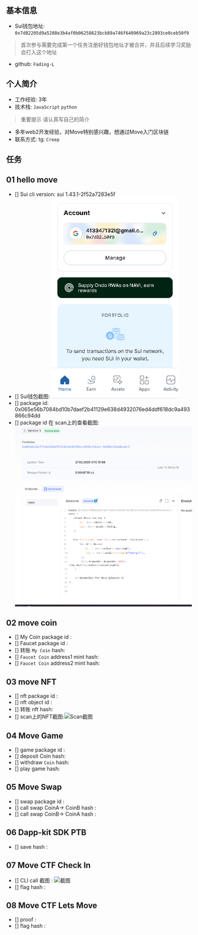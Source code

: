## 基本信息
- Sui钱包地址: `0x7d82205d9a5288e3b4af0b06258623bcb89a746f640969a23c2893ce0ceb50f9`
> 首次参与需要完成第一个任务注册好钱包地址才被合并，并且后续学习奖励会打入这个地址
- github: `Fading-L`

## 个人简介
- 工作经验: 3年
- 技术栈: `JavaScript` `python`
> 重要提示 请认真写自己的简介
- 多年web2开发经验，对Move特别感兴趣，想通过Move入门区块链
- 联系方式: tg: `Creep` 

## 任务

##   01 hello move  
- [] Sui cli version: sui 1.43.1-2f52a7283e5f
- [] Sui钱包截图: ![Sui钱包截图](./images/1740671482781.jpg)
- [] package id: 0x065e56b7084bd10b7daef2b41129e638d4932076ed4ddf618dc9a493866c94dd
- [] package id 在 scan上的查看截图:![Scan截图](./images/scan.jpg)

##   02 move coin
- [] My Coin package id : 
- [] Faucet package id : 
- [] 转账 `My Coin` hash:
- [] `Faucet Coin` address1 mint hash:
- [] `Faucet Coin` address2 mint hash:

##   03 move NFT
- [] nft package id :
- [] nft object id : 
- [] 转账 nft  hash:
- [] scan上的NFT截图:![Scan截图](./images/你的图片地址)

##   04 Move Game
- [] game package id :
- [] deposit Coin hash:
- [] withdraw `Coin` hash:
- [] play game hash:

##   05 Move Swap
- [] swap package id :
- [] call swap CoinA-> CoinB  hash :
- [] call swap CoinB-> CoinA  hash :

##   06 Dapp-kit SDK PTB
- [] save hash :

##   07 Move CTF Check In
- [] CLI call 截图 : ![截图](./images/你的图片地址)
- [] flag hash :

##   08 Move CTF Lets Move
- [] proof : 
- [] flag hash :

